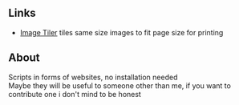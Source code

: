 ## Links

- [Image Tiler](image-tiler.html) tiles same size images to fit page size for
  printing

## About

Scripts in forms of websites, no installation needed\
Maybe they will be useful to someone other than me, if you want to contribute
one i don't mind to be honest
